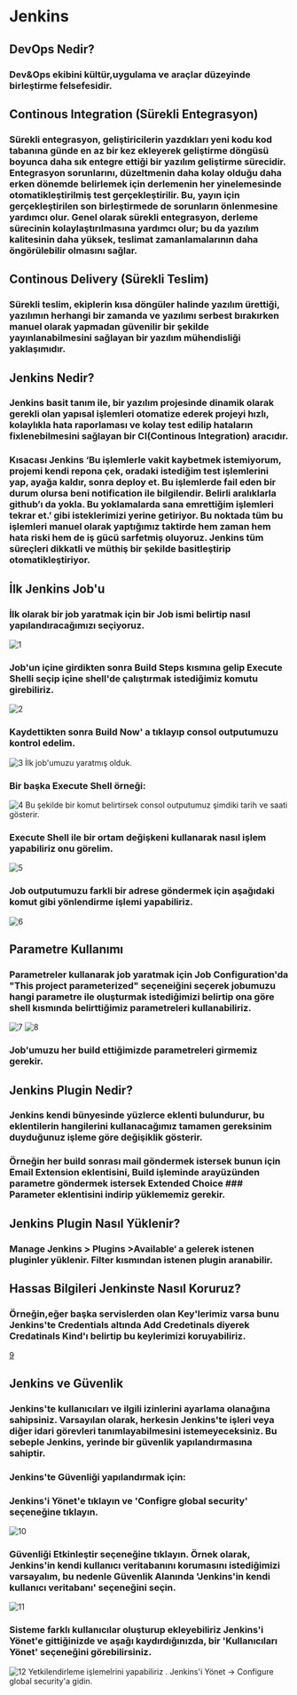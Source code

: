 # Jenkins
## DevOps Nedir?
### Dev&Ops ekibini kültür,uygulama ve araçlar düzeyinde birleştirme felsefesidir.

## Continous Integration (Sürekli Entegrasyon)
### Sürekli entegrasyon, geliştiricilerin yazdıkları yeni kodu kod tabanına günde en az bir kez ekleyerek geliştirme döngüsü boyunca daha sık entegre ettiği bir yazılım geliştirme sürecidir. Entegrasyon sorunlarını, düzeltmenin daha kolay olduğu daha erken dönemde belirlemek için derlemenin her yinelemesinde otomatikleştirilmiş test gerçekleştirilir. Bu, yayın için gerçekleştirilen son birleştirmede de sorunların önlenmesine yardımcı olur. Genel olarak sürekli entegrasyon, derleme sürecinin kolaylaştırılmasına yardımcı olur; bu da yazılım kalitesinin daha yüksek, teslimat zamanlamalarının daha öngörülebilir olmasını sağlar.

## Continous Delivery (Sürekli Teslim)
### Sürekli teslim, ekiplerin kısa döngüler halinde yazılım ürettiği, yazılımın herhangi bir zamanda ve yazılımı serbest bırakırken manuel olarak yapmadan güvenilir bir şekilde yayınlanabilmesini sağlayan bir yazılım mühendisliği yaklaşımıdır.

## Jenkins Nedir?
### Jenkins basit tanım ile, bir yazılım projesinde dinamik olarak gerekli olan yapısal işlemleri otomatize ederek projeyi hızlı, kolaylıkla hata raporlaması ve kolay test edilip hataların fixlenebilmesini sağlayan bir CI(Continous Integration) aracıdır.

### Kısacası Jenkins ‘Bu işlemlerle vakit kaybetmek istemiyorum, projemi kendi repona çek, oradaki istediğim test işlemlerini yap, ayağa kaldır, sonra deploy et. Bu işlemlerde fail eden bir durum olursa beni notification ile bilgilendir. Belirli aralıklarla github’ı da yokla. Bu yoklamalarda sana emrettiğim işlemleri tekrar et.’ gibi isteklerimizi yerine getiriyor. Bu noktada tüm bu işlemleri manuel olarak yaptığımız taktirde hem zaman hem hata riski hem de iş gücü sarfetmiş oluyoruz. Jenkins tüm süreçleri dikkatli ve müthiş bir şekilde basitleştirip otomatikleştiriyor.

## İlk Jenkins Job'u
### İlk olarak bir job yaratmak için bir Job ismi belirtip nasıl yapılandıracağımızı seçiyoruz.
![1](https://user-images.githubusercontent.com/81867200/185698209-2a3b7742-bf35-4808-b705-e02707e11958.png)
### Job'un içine girdikten sonra Build Steps kısmına gelip Execute Shelli seçip içine shell'de çalıştırmak istediğimiz komutu girebiliriz.
![2](https://user-images.githubusercontent.com/81867200/185698967-b683a2f8-0afd-44bd-a547-d82c31579e50.png)
### Kaydettikten sonra Build Now' a tıklayıp consol outputumuzu kontrol edelim.
![3](https://user-images.githubusercontent.com/81867200/185699385-1c00b7d1-4f91-4f2e-8181-adcfb2dc02cd.png)
İlk job'umuzu yaratmış olduk.

### Bir başka Execute Shell örneği:
![4](https://user-images.githubusercontent.com/81867200/185700203-fe8cd1be-707a-4cf7-8f12-abf6cf2f8441.png)
Bu şekilde bir komut belirtirsek consol outputumuz şimdiki tarih ve saati gösterir.

### Execute Shell ile bir ortam değişkeni kullanarak nasıl işlem yapabiliriz onu görelim.
![5](https://user-images.githubusercontent.com/81867200/185701190-4d020f9f-8cda-4b4e-b77c-5899387a5d43.png)

### Job outputumuzu farkli bir adrese göndermek için aşağıdaki komut gibi yönlendirme işlemi yapabiliriz.
![6](https://user-images.githubusercontent.com/81867200/185702159-f90295e9-492b-4178-9f04-aae0944f9768.png)


## Parametre Kullanımı
### Parametreler kullanarak job yaratmak için Job Configuration'da "This project parameterized" seçeneiğini seçerek jobumuzu hangi parametre ile oluşturmak istediğimizi belirtip ona göre shell kısmında belirttiğimiz parametreleri kullanabiliriz.
![7](https://user-images.githubusercontent.com/81867200/185703927-1e926a3f-6ffe-48f1-8af5-67859e495763.png)
![8](https://user-images.githubusercontent.com/81867200/185703968-db08c60d-2d10-401c-a2dd-6d507c38d66d.png)
### Job'umuzu her build ettiğimizde parametreleri girmemiz gerekir.

## Jenkins Plugin Nedir?
### Jenkins kendi bünyesinde yüzlerce eklenti bulundurur, bu eklentilerin hangilerini kullanacağımız tamamen gereksinim duyduğunuz işleme göre değişiklik gösterir.
### Örneğin her build sonrası mail göndermek istersek bunun için Email Extension eklentisini, Build işleminde arayüzünden parametre göndermek istersek Extended Choice ### Parameter eklentisini indirip yüklememiz gerekir.

## Jenkins Plugin Nasıl Yüklenir?
### Manage Jenkins > Plugins >Available‘ a gelerek istenen pluginler yüklenir. Filter kısmından istenen plugin aranabilir.

## Hassas Bilgileri Jenkinste Nasıl Koruruz?
### Örneğin,eğer başka servislerden olan Key'lerimiz varsa bunu Jenkins'te Credentials altında Add Credetinals diyerek Credatinals Kind'ı belirtip bu keylerimizi koruyabiliriz.
[9](https://user-images.githubusercontent.com/81867200/185706529-d37ca265-87db-4253-ad50-5b7917960d3f.png)

## Jenkins ve Güvenlik
### Jenkins'te kullanıcıları ve ilgili izinlerini ayarlama olanağına sahipsiniz. Varsayılan olarak, herkesin Jenkins'te işleri veya diğer idari görevleri tanımlayabilmesini istemeyeceksiniz. Bu sebeple Jenkins, yerinde bir güvenlik yapılandırmasına sahiptir.

### Jenkins'te Güvenliği yapılandırmak için:
### Jenkins'i Yönet'e tıklayın ve 'Configre global security' seçeneğine tıklayın.
![10](https://user-images.githubusercontent.com/81867200/185708621-a17f5de9-b940-4cce-a01b-1359f9dff177.png)
### Güvenliği Etkinleştir seçeneğine tıklayın. Örnek olarak, Jenkins'in kendi kullanıcı veritabanını korumasını istediğimizi varsayalım, bu nedenle Güvenlik Alanında 'Jenkins'in kendi kullanıcı veritabanı' seçeneğini seçin.
![11](https://user-images.githubusercontent.com/81867200/185710674-fc42e9a1-b6a9-4d48-b7f1-180f02579748.png)
### Sisteme farklı kullanıcılar oluşturup ekleyebiliriz Jenkins'i Yönet'e gittiğinizde ve aşağı kaydırdığınızda, bir 'Kullanıcıları Yönet' seçeneğini görebilirsiniz. 
![12](https://user-images.githubusercontent.com/81867200/185710551-54832dda-3879-4864-baa2-12b257118ec6.png)
Yetkilendirleme işlemelrini yapabiliriz . Jenkins'i Yönet → Configure global security'a gidin.


